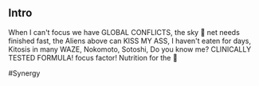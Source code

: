 ## Intro

When I can't focus we have GLOBAL CONFLICTS, the sky 🌈 net needs finished fast, the Aliens above can KISS MY ASS,
I haven't eaten for days, Kitosis in many WAZE, Nokomoto, Sotoshi, Do you know me? 
CLINICALLY TESTED FORMULA!
focus factor!
Nutrition for the 🧠

#Synergy
